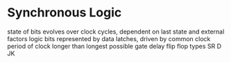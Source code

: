 # Synchronous Logic
state of bits evolves over clock cycles, dependent on last state and external factors
logic bits represented by data latches, driven by common clock
period of clock longer than longest possible gate delay
flip flop types
	SR
	D
	JK
